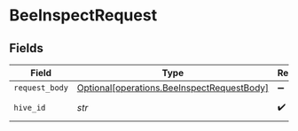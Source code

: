 # BeeInspectRequest


## Fields

| Field                                                                                          | Type                                                                                           | Required                                                                                       | Description                                                                                    | Example                                                                                        |
| ---------------------------------------------------------------------------------------------- | ---------------------------------------------------------------------------------------------- | ---------------------------------------------------------------------------------------------- | ---------------------------------------------------------------------------------------------- | ---------------------------------------------------------------------------------------------- |
| `request_body`                                                                                 | [Optional[operations.BeeInspectRequestBody]](../../models/operations/beeinspectrequestbody.md) | :heavy_minus_sign:                                                                             | N/A                                                                                            |                                                                                                |
| `hive_id`                                                                                      | *str*                                                                                          | :heavy_check_mark:                                                                             | The UUID of the Hive                                                                           | HIVE12                                                                                         |